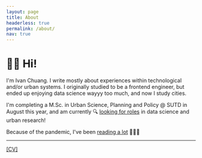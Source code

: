 ```yaml
---
layout: page
title: About
headerless: true
permalink: /about/
nav: true
---
```


# 👋🏼 Hi! 
I'm Ivan Chuang. I write mostly about experiences within technological and/or urban systems. I originally studied to be a frontend engineer, but ended up enjoying data science wayyy too much, and now I study cities.

I'm completing a M.Sc. in Urban Science, Planning and Policy @ SUTD in August this year, and am currently 🔍 [looking for roles](https://www.linkedin.com/in/vnck/) in data science and urban research!

Because of the pandemic, I've been [reading a lot](https://www.notion.so/d026112598e84b658e777b832cdcae50) 🙇🏻‍♂️

---
[[CV]](https://vnck.xyz/assets/resume_IvanChuang_caa0521.pdf)